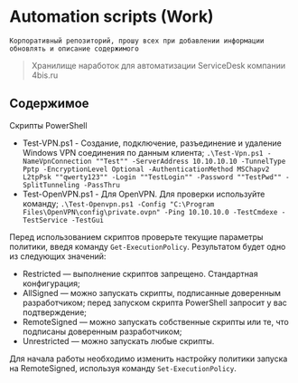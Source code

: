 # Automation scripts (Work)

`Корпоративный репозиторий, прошу всех при добавлении информации обновлять и описание содержимого`
> Хранилище наработок для автоматизации ServiceDesk компании 4bis.ru

## Содержимое

Скрипты PowerShell

* Test-VPN.ps1 - Создание, подключение, разъединение и удаление Windows VPN соединения по данным клиента;
  `.\Test-Vpn.ps1 -NameVpnConnection ""Test"" -ServerAddress 10.10.10.10 -TunnelType Pptp -EncryptionLevel Optional -AuthenticationMethod MSChapv2 L2tpPsk ""qwerty123"" -Login ""TestLogin"" -Password ""TestPwd"" -SplitTunneling -PassThru`
* Test-OpenVPN.ps1 - Для OpenVPN. Для проверки используйте команду;
  `.\Test-Openvpn.ps1 -Config "C:\Program Files\OpenVPN\config\private.ovpn" -Ping 10.10.10.0 -TestCmdexe -TestService -TestGui`

Перед использованием скриптов проверьте текущие параметры политики, введя команду `Get-ExecutionPolicy`. Результатом будет одно из следующих значений:

* Restricted — выполнение скриптов запрещено. Стандартная конфигурация;
* AllSigned — можно запускать скрипты, подписанные доверенным разработчиком; перед запуском скрипта PowerShell запросит у вас подтверждение;
* RemoteSigned — можно запускать собственные скрипты или те, что подписаны доверенным разработчиком;
* Unrestricted — можно запускать любые скрипты.

Для начала работы необходимо изменить настройку политики запуска на RemoteSigned, используя команду `Set-ExecutionPolicy`.
